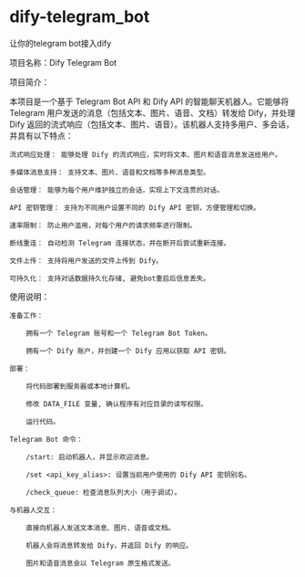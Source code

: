 # dify-telegram_bot
让你的telegram bot接入dify

项目名称：Dify Telegram Bot

项目简介：

本项目是一个基于 Telegram Bot API 和 Dify API 的智能聊天机器人。它能够将 Telegram 用户发送的消息（包括文本、图片、语音、文档）转发给 Dify，并处理 Dify 返回的流式响应（包括文本、图片、语音）。该机器人支持多用户、多会话，并具有以下特点：

    流式响应处理： 能够处理 Dify 的流式响应，实时将文本、图片和语音消息发送给用户。

    多媒体消息支持： 支持文本、图片、语音和文档等多种消息类型。

    会话管理： 能够为每个用户维护独立的会话，实现上下文连贯的对话。

    API 密钥管理： 支持为不同用户设置不同的 Dify API 密钥，方便管理和切换。

    速率限制： 防止用户滥用，对每个用户的请求频率进行限制。

    断线重连： 自动检测 Telegram 连接状态，并在断开后尝试重新连接。

    文件上传： 支持将用户发送的文件上传到 Dify。

    可持久化： 支持对话数据持久化存储, 避免bot重启后信息丢失。

使用说明：

    准备工作：

        拥有一个 Telegram 账号和一个 Telegram Bot Token。

        拥有一个 Dify 账户，并创建一个 Dify 应用以获取 API 密钥。

    部署：

        将代码部署到服务器或本地计算机。

        修改 DATA_FILE 变量, 确认程序有对应目录的读写权限。

        运行代码。

    Telegram Bot 命令：

        /start: 启动机器人，并显示欢迎消息。

        /set <api_key_alias>: 设置当前用户使用的 Dify API 密钥别名。

        /check_queue: 检查消息队列大小（用于调试）。

    与机器人交互：

        直接向机器人发送文本消息、图片、语音或文档。

        机器人会将消息转发给 Dify，并返回 Dify 的响应。

        图片和语音消息会以 Telegram 原生格式发送。
